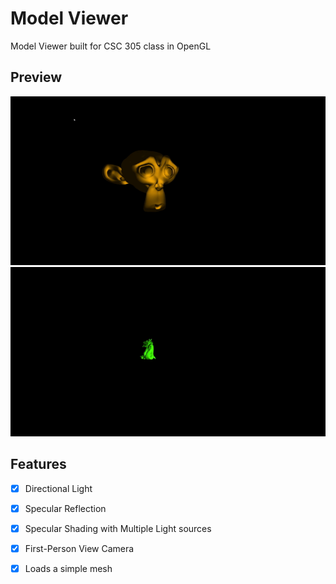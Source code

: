 # Model Viewer

Model Viewer built for CSC 305 class in OpenGL

## Preview

![](monkey.gif)
![](dragon.gif)

## Features 

- [x] Directional Light
- [x] Specular Reflection
- [x] Specular Shading with Multiple Light sources
- [x] First-Person View Camera
- [x] Loads a simple mesh


